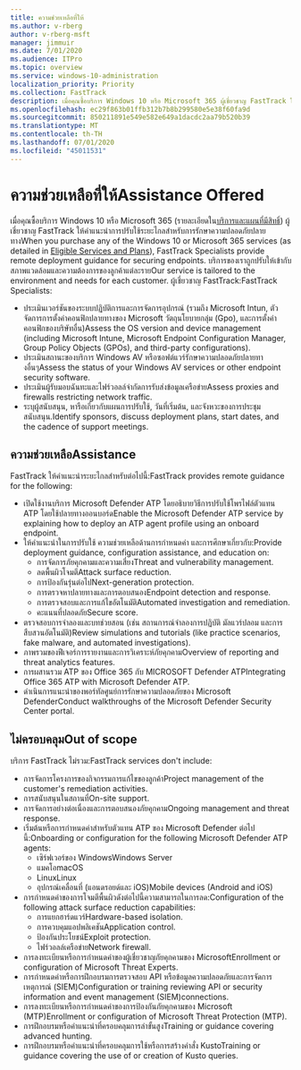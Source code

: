 ```yaml
---
title: ความช่วยเหลือที่ให้
ms.author: v-rberg
author: v-rberg-msft
manager: jimmuir
ms.date: 7/01/2020
ms.audience: ITPro
ms.topic: overview
ms.service: windows-10-administration
localization_priority: Priority
ms.collection: FastTrack
description: เมื่อคุณซื้อบริการ Windows 10 หรือ Microsoft 365 ผู้เชี่ยวชาญ FastTrack ให้คําแนะนําการปรับใช้ระยะไกลสําหรับรักษาความปลอดภัยปลายทาง บริการของเราถูกปรับให้เข้ากับสภาพแวดล้อมและความต้องการของลูกค้าแต่ละราย
ms.openlocfilehash: ec29f863b01ffb312b7b8b299580e5e38f60fa9d
ms.sourcegitcommit: 850211891e549e582e649a1dacdc2aa79b520b39
ms.translationtype: MT
ms.contentlocale: th-TH
ms.lasthandoff: 07/01/2020
ms.locfileid: "45011531"
---
```

# <a name="assistance-offered"></a><span data-ttu-id="911fb-104">ความช่วยเหลือที่ให้</span><span class="sxs-lookup"><span data-stu-id="911fb-104">Assistance Offered</span></span>  

<span data-ttu-id="911fb-105">เมื่อคุณซื้อบริการ Windows 10 หรือ Microsoft 365 (รายละเอียดใน[บริการและแผนที่มีสิทธิ์](M365-eligible-services-and-plans.md)) ผู้เชี่ยวชาญ FastTrack ให้คําแนะนําการปรับใช้ระยะไกลสําหรับการรักษาความปลอดภัยปลายทาง</span><span class="sxs-lookup"><span data-stu-id="911fb-105">When you purchase any of the Windows 10 or Microsoft 365 services (as detailed in [Eligible Services and Plans](M365-eligible-services-and-plans.md)), FastTrack Specialists provide remote deployment guidance for securing endpoints.</span></span> <span data-ttu-id="911fb-106">บริการของเราถูกปรับให้เข้ากับสภาพแวดล้อมและความต้องการของลูกค้าแต่ละราย</span><span class="sxs-lookup"><span data-stu-id="911fb-106">Our service is tailored to the environment and needs for each customer.</span></span> <span data-ttu-id="911fb-107">ผู้เชี่ยวชาญ FastTrack:</span><span class="sxs-lookup"><span data-stu-id="911fb-107">FastTrack Specialists:</span></span>
- <span data-ttu-id="911fb-108">ประเมินเวอร์ชันของระบบปฏิบัติการและการจัดการอุปกรณ์ (รวมถึง Microsoft Intun, ตัวจัดการการตั้งค่าคอนฟิกปลายทางของ Microsoft วัตถุนโยบายกลุ่ม (Gpo), และการตั้งค่าคอนฟิกของบริษัทอื่น)</span><span class="sxs-lookup"><span data-stu-id="911fb-108">Assess the OS version and device management (including Microsoft Intune, Microsoft Endpoint Configuration Manager, Group Policy Objects (GPOs), and third-party configurations).</span></span>
- <span data-ttu-id="911fb-109">ประเมินสถานะของบริการ Windows AV หรือซอฟต์แวร์รักษาความปลอดภัยปลายทางอื่นๆ</span><span class="sxs-lookup"><span data-stu-id="911fb-109">Assess the status of your Windows AV services or other endpoint security software.</span></span>
- <span data-ttu-id="911fb-110">ประเมินผู้รับมอบฉันทะและไฟร์วอลล์จํากัดการรับส่งข้อมูลเครือข่าย</span><span class="sxs-lookup"><span data-stu-id="911fb-110">Assess proxies and firewalls restricting network traffic.</span></span>
- <span data-ttu-id="911fb-111">ระบุผู้สนับสนุน, หารือเกี่ยวกับแผนการปรับใช้, วันที่เริ่มต้น, และจังหวะของการประชุมสนับสนุน.</span><span class="sxs-lookup"><span data-stu-id="911fb-111">Identify sponsors, discuss deployment plans, start dates, and the cadence of support meetings.</span></span>

## <a name="assistance"></a><span data-ttu-id="911fb-112">ความช่วยเหลือ</span><span class="sxs-lookup"><span data-stu-id="911fb-112">Assistance</span></span>

<span data-ttu-id="911fb-113">FastTrack ให้คําแนะนําระยะไกลสําหรับต่อไปนี้:</span><span class="sxs-lookup"><span data-stu-id="911fb-113">FastTrack provides remote guidance for the following:</span></span>
- <span data-ttu-id="911fb-114">เปิดใช้งานบริการ Microsoft Defender ATP โดยอธิบายวิธีการปรับใช้โพรไฟล์ตัวแทน ATP โดยใช้ปลายทางออนบอร์ด</span><span class="sxs-lookup"><span data-stu-id="911fb-114">Enable the Microsoft Defender ATP service by explaining how to deploy an ATP agent profile using an onboard endpoint.</span></span>
- <span data-ttu-id="911fb-115">ให้คําแนะนําในการปรับใช้ ความช่วยเหลือด้านการกําหนดค่า และการศึกษาเกี่ยวกับ:</span><span class="sxs-lookup"><span data-stu-id="911fb-115">Provide deployment guidance, configuration assistance, and education on:</span></span>
    - <span data-ttu-id="911fb-116">การจัดการภัยคุกคามและความเสี่ยง</span><span class="sxs-lookup"><span data-stu-id="911fb-116">Threat and vulnerability management.</span></span>
    - <span data-ttu-id="911fb-117">ลดพื้นผิวโจมตี</span><span class="sxs-lookup"><span data-stu-id="911fb-117">Attack surface reduction.</span></span>
    - <span data-ttu-id="911fb-118">การป้องกันรุ่นต่อไป</span><span class="sxs-lookup"><span data-stu-id="911fb-118">Next-generation protection.</span></span>
    - <span data-ttu-id="911fb-119">การตรวจหาปลายทางและการตอบสนอง</span><span class="sxs-lookup"><span data-stu-id="911fb-119">Endpoint detection and response.</span></span>
    - <span data-ttu-id="911fb-120">การตรวจสอบและการแก้ไขอัตโนมัติ</span><span class="sxs-lookup"><span data-stu-id="911fb-120">Automated investigation and remediation.</span></span>
    - <span data-ttu-id="911fb-121">คะแนนที่ปลอดภัย</span><span class="sxs-lookup"><span data-stu-id="911fb-121">Secure score.</span></span>
- <span data-ttu-id="911fb-122">ตรวจสอบการจําลองและบทช่วยสอน (เช่น สถานการณ์จําลองการปฏิบัติ มัลแวร์ปลอม และการสืบสวนอัตโนมัติ)</span><span class="sxs-lookup"><span data-stu-id="911fb-122">Review simulations and tutorials (like practice scenarios, fake malware, and automated investigations).</span></span>
- <span data-ttu-id="911fb-123">ภาพรวมของฟีเจอร์การรายงานและการวิเคราะห์ภัยคุกคาม</span><span class="sxs-lookup"><span data-stu-id="911fb-123">Overview of reporting and threat analytics features.</span></span>
- <span data-ttu-id="911fb-124">การผสานรวม ATP ของ Office 365 กับ MICROSOFT Defender ATP</span><span class="sxs-lookup"><span data-stu-id="911fb-124">Integrating Office 365 ATP with Microsoft Defender ATP.</span></span>
- <span data-ttu-id="911fb-125">ดําเนินการแนะนําของพอร์ทัลศูนย์การรักษาความปลอดภัยของ Microsoft Defender</span><span class="sxs-lookup"><span data-stu-id="911fb-125">Conduct walkthroughs of the Microsoft Defender Security Center portal.</span></span>

## <a name="out-of-scope"></a><span data-ttu-id="911fb-126">ไม่ครอบคลุม</span><span class="sxs-lookup"><span data-stu-id="911fb-126">Out of scope</span></span>

<span data-ttu-id="911fb-127">บริการ FastTrack ไม่รวม:</span><span class="sxs-lookup"><span data-stu-id="911fb-127">FastTrack services don't include:</span></span>
- <span data-ttu-id="911fb-128">การจัดการโครงการของกิจกรรมการแก้ไขของลูกค้า</span><span class="sxs-lookup"><span data-stu-id="911fb-128">Project management of the customer's remediation activities.</span></span>
- <span data-ttu-id="911fb-129">การสนับสนุนในสถานที่</span><span class="sxs-lookup"><span data-stu-id="911fb-129">On-site support.</span></span>
- <span data-ttu-id="911fb-130">การจัดการอย่างต่อเนื่องและการตอบสนองภัยคุกคาม</span><span class="sxs-lookup"><span data-stu-id="911fb-130">Ongoing management and threat response.</span></span>
- <span data-ttu-id="911fb-131">เริ่มต้นหรือการกําหนดค่าสําหรับตัวแทน ATP ของ Microsoft Defender ต่อไปนี้:</span><span class="sxs-lookup"><span data-stu-id="911fb-131">Onboarding or configuration for the following Microsoft Defender ATP agents:</span></span>
   - <span data-ttu-id="911fb-132">เซิร์ฟเวอร์ของ Windows</span><span class="sxs-lookup"><span data-stu-id="911fb-132">Windows Server</span></span>
   - <span data-ttu-id="911fb-133">แมคโอ</span><span class="sxs-lookup"><span data-stu-id="911fb-133">macOS</span></span>
   - <span data-ttu-id="911fb-134">Linux</span><span class="sxs-lookup"><span data-stu-id="911fb-134">Linux</span></span>
   - <span data-ttu-id="911fb-135">อุปกรณ์เคลื่อนที่ (แอนดรอยด์และ iOS)</span><span class="sxs-lookup"><span data-stu-id="911fb-135">Mobile devices (Android and iOS)</span></span>
- <span data-ttu-id="911fb-136">การกําหนดค่าของการโจมตีพื้นผิวดังต่อไปนี้ความสามารถในการลด:</span><span class="sxs-lookup"><span data-stu-id="911fb-136">Configuration of the following attack surface reduction capabilities:</span></span>
    - <span data-ttu-id="911fb-137">การแยกฮาร์ดแวร์</span><span class="sxs-lookup"><span data-stu-id="911fb-137">Hardware-based isolation.</span></span>
    - <span data-ttu-id="911fb-138">การควบคุมแอปพลิเคชัน</span><span class="sxs-lookup"><span data-stu-id="911fb-138">Application control.</span></span>
    - <span data-ttu-id="911fb-139">ป้องกันประโยชน์</span><span class="sxs-lookup"><span data-stu-id="911fb-139">Exploit protection.</span></span>
    - <span data-ttu-id="911fb-140">ไฟร์วอลล์เครือข่าย</span><span class="sxs-lookup"><span data-stu-id="911fb-140">Network firewall.</span></span>
- <span data-ttu-id="911fb-141">การลงทะเบียนหรือการกําหนดค่าของผู้เชี่ยวชาญภัยคุกคามของ Microsoft</span><span class="sxs-lookup"><span data-stu-id="911fb-141">Enrollment or configuration of Microsoft Threat Experts.</span></span>
- <span data-ttu-id="911fb-142">การกําหนดค่าหรือการฝึกอบรมการตรวจสอบ API หรือข้อมูลความปลอดภัยและการจัดการเหตุการณ์ (SIEM)</span><span class="sxs-lookup"><span data-stu-id="911fb-142">Configuration or training reviewing API or security information and event management (SIEM)connections.</span></span>
- <span data-ttu-id="911fb-143">การลงทะเบียนหรือการกําหนดค่าของการป้องกันภัยคุกคามของ Microsoft (MTP)</span><span class="sxs-lookup"><span data-stu-id="911fb-143">Enrollment or configuration of Microsoft Threat Protection (MTP).</span></span>
- <span data-ttu-id="911fb-144">การฝึกอบรมหรือคําแนะนําที่ครอบคลุมการล่าขั้นสูง</span><span class="sxs-lookup"><span data-stu-id="911fb-144">Training or guidance covering advanced hunting.</span></span>
- <span data-ttu-id="911fb-145">การฝึกอบรมหรือคําแนะนําที่ครอบคลุมการใช้หรือการสร้างคําสั่ง Kusto</span><span class="sxs-lookup"><span data-stu-id="911fb-145">Training or guidance covering the use of or creation of Kusto queries.</span></span>
